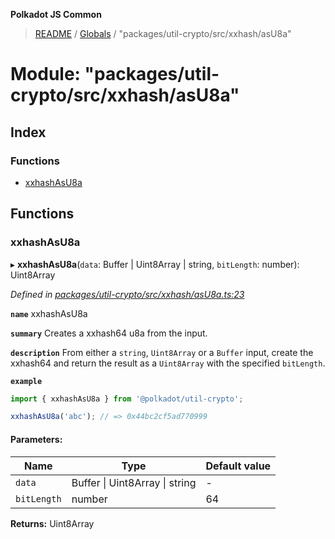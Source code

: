 **Polkadot JS Common**

> [README](../README.md) / [Globals](../globals.md) / "packages/util-crypto/src/xxhash/asU8a"

# Module: "packages/util-crypto/src/xxhash/asU8a"

## Index

### Functions

* [xxhashAsU8a](_packages_util_crypto_src_xxhash_asu8a_.md#xxhashasu8a)

## Functions

### xxhashAsU8a

▸ **xxhashAsU8a**(`data`: Buffer \| Uint8Array \| string, `bitLength`: number): Uint8Array

*Defined in [packages/util-crypto/src/xxhash/asU8a.ts:23](https://github.com/polkadot-js/common/blob/dd1220ac/packages/util-crypto/src/xxhash/asU8a.ts#L23)*

**`name`** xxhashAsU8a

**`summary`** Creates a xxhash64 u8a from the input.

**`description`** 
From either a `string`, `Uint8Array` or a `Buffer` input, create the xxhash64 and return the result as a `Uint8Array` with the specified `bitLength`.

**`example`** 
<BR>

```javascript
import { xxhashAsU8a } from '@polkadot/util-crypto';

xxhashAsU8a('abc'); // => 0x44bc2cf5ad770999
```

#### Parameters:

Name | Type | Default value |
------ | ------ | ------ |
`data` | Buffer \| Uint8Array \| string | - |
`bitLength` | number | 64 |

**Returns:** Uint8Array
